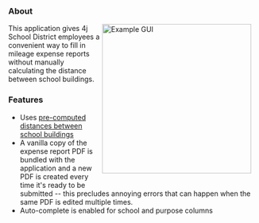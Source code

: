 ### About
<img src="https://github.com/user-attachments/assets/ed0cae14-58e3-4a0a-8708-d47d20a1d0ba" alt="Example GUI" width="300" align="right" style="margin-right: 15px; margin-bottom: 15px;">
This application gives 4j School District employees a convenient way to fill in mileage expense reports without manually calculating the distance between school buildings.

### Features
 - Uses [pre-computed distances between school buildings](https://github.com/inductivekickback/mileage/)
 - A vanilla copy of the expense report PDF is bundled with the application and a new PDF is created every time it's ready to be submitted -- this precludes annoying errors that can happen when the same PDF is edited multiple times.
 - Auto-complete is enabled for school and purpose columns
